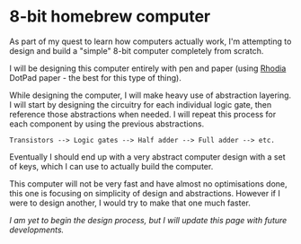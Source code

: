 <title>8-bit homebrew computer</title>

# 8-bit homebrew computer

As part of my quest to learn how computers actually work, I'm attempting to
design and build a "simple" 8-bit computer completely from scratch.

I will be designing this computer entirely with pen and paper (using
[Rhodia](https://rhodiapads.com/) DotPad paper - the best for this type of
thing).

While designing the computer, I will make heavy use of abstraction layering. I
will start by designing the circuitry for each individual logic gate, then
reference those abstractions when needed. I will repeat this process for each
component by using the previous abstractions.

```
Transistors --> Logic gates --> Half adder --> Full adder --> etc.
```

Eventually I should end up with a very abstract computer design with a set of
keys, which I can use to actually build the computer.

This computer will not be very fast and have almost no optimisations done, this
one is focusing on simplicity of design and abstractions. However if I were to
design another, I would try to make that one much faster.

_I am yet to begin the design process, but I will update this page with future
developments._
